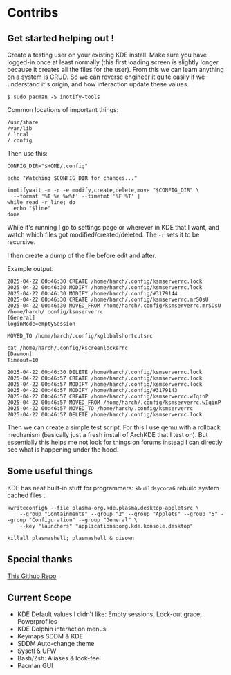 # Contribs

## Get started helping out !

Create a testing user on your existing KDE install. Make sure you have logged-in once at least normally (this first loading screen is slightly longer because it creates all the files for the user). From this we can learn anything on a system is CRUD. So we can reverse engineer it quite easily if we understand it's origin, and how interaction update these values.

`$ sudo pacman -S inotify-tools`

Common locations of important things:

```
/usr/share
/var/lib
/.local
/.config
```

Then use this:

```
CONFIG_DIR="$HOME/.config"

echo "Watching $CONFIG_DIR for changes..."

inotifywait -m -r -e modify,create,delete,move "$CONFIG_DIR" \
  --format '%T %e %w%f' --timefmt '%F %T' |
while read -r line; do
  echo "$line"
done
```

While it's running I go to settings page or wherever in KDE that I want, and watch which files got modified/created/deleted. The `-r` sets it to be recursive.

I then create a dump of the file before edit and after. 

Example output:
```
2025-04-22 00:46:30 CREATE /home/harch/.config/ksmserverrc.lock
2025-04-22 00:46:30 MODIFY /home/harch/.config/ksmserverrc.lock
2025-04-22 00:46:30 MODIFY /home/harch/.config/#3179144
2025-04-22 00:46:30 CREATE /home/harch/.config/ksmserverrc.mrSOsU
2025-04-22 00:46:30 MOVED_FROM /home/harch/.config/ksmserverrc.mrSOsU
/home/harch/.config/ksmserverrc
[General]
loginMode=emptySession

MOVED_TO /home/harch/.config/kglobalshortcutsrc

cat /home/harch/.config/kscreenlockerrc
[Daemon]
Timeout=10

2025-04-22 00:46:30 DELETE /home/harch/.config/ksmserverrc.lock
2025-04-22 00:46:57 CREATE /home/harch/.config/ksmserverrc.lock
2025-04-22 00:46:57 MODIFY /home/harch/.config/ksmserverrc.lock
2025-04-22 00:46:57 MODIFY /home/harch/.config/#3179143
2025-04-22 00:46:57 CREATE /home/harch/.config/ksmserverrc.wIqinP
2025-04-22 00:46:57 MOVED_FROM /home/harch/.config/ksmserverrc.wIqinP
2025-04-22 00:46:57 MOVED_TO /home/harch/.config/ksmserverrc
2025-04-22 00:46:57 DELETE /home/harch/.config/ksmserverrc.lock
```

Then we can create a simple test script. For this I use qemu with a rollback mechanism (basically just a fresh install of ArchKDE that I test on). But essentially this helps me not look for things on forums instead I can directly see what is happening under the hood.

## Some useful things

KDE has neat built-in stuff for programmers: `kbuildsycoca6` rebuild system cached files .

```
kwriteconfig6 --file plasma-org.kde.plasma.desktop-appletsrc \
    --group "Containments" --group "2" --group "Applets" --group "5" --group "Configuration" --group "General" \
    --key "launchers" "applications:org.kde.konsole.desktop"

killall plasmashell; plasmashell & disown
``` 

## Special thanks

[This Github Repo](https://github.com/shalva97/kde-configuration-files) 


## Current Scope

- KDE Default values I didn't like: Empty sessions, Lock-out grace, Powerprofiles
- KDE Dolphin interaction menus
- Keymaps SDDM & KDE
- SDDM Auto-change theme
- Sysctl & UFW
- Bash/Zsh: Aliases & look-feel
- Pacman GUI

